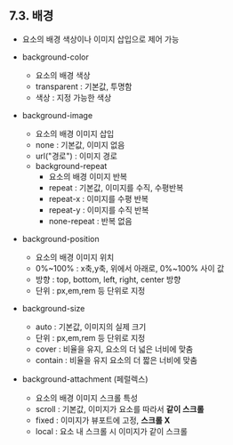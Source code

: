 
## 7.3. 배경
- 요소의 배경 색상이나 이미지 삽입으로 제어 가능
* background-color
    - 요소의 배경 색상
    - transparent : 기본값, 투명함
    - 색상 : 지정 가능한 색상
* background-image
    - 요소의 배경 이미지 삽입
    - none : 기본값, 이미지 없음
    - url("경로") : 이미지 경로
    * background-repeat
        - 요소의 배경 이미지 반복
        - repeat : 기본값, 이미지를 수직, 수평반복
        - repeat-x : 이미지를 수평 반복
        - repeat-y : 이미지를 수직 반복
        - none-repeat : 반복 없음

* background-position
    - 요소의 배경 이미지 위치
    - 0%~100% : x축,y축, 위에서 아래로, 0%~100% 사이 값
    - 방향 : top, bottom, left, right, center 방향
    - 단위 : px,em,rem 등 단위로 지정

* background-size
    - auto : 기본값, 이미지의 실제 크기
    - 단위 : px,em,rem 등 단위로 지정
    - cover : 비율을 유지, 요소의 더 넓은 너비에 맞춤
    - contain : 비율을 유지 요소의 더 짧은 너비에 맞춤

* background-attachment (페럴렉스)
    - 요소의 배경 이미지 스크롤 특성
    - scroll : 기본값, 이미지가 요소를 따라서 **같이 스크롤**
    - fixed : 이미지가 뷰포트에 고정, **스크롤 X**
    - local : 요소 내 스크롤 시 이미지가 같이 스크롤
